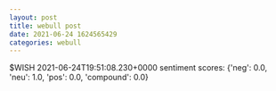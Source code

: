 ```yaml
--- 
layout: post 
title: webull post 
date: 2021-06-24 1624565429 
categories: webull 
--- 
```

$WISH	2021-06-24T19:51:08.230+0000
sentiment scores: {'neg': 0.0, 'neu': 1.0, 'pos': 0.0, 'compound': 0.0}